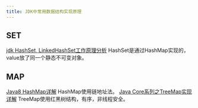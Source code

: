 ```yaml
---
title: JDK中常用数据结构实现原理
---
```


## SET
[jdk HashSet, LinkedHashSet工作原理分析](https://fangjian0423.github.io/2016/03/30/jdk_hashset_linkedhashset/)
HashSet是通过HashMap实现的，value放了同一个静态不可变对象。

## MAP
[Java8 HashMap详解](http://www.jianshu.com/p/30bffabb2e5c)
HashMap使用链地址法。
[Java Core系列之TreeMap实现详解](https://yq.aliyun.com/articles/46901#)
TreeMap使用红黑树结构，有序，非线程安全。